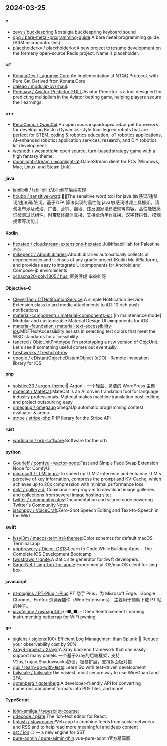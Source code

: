 ## 2024-03-25
#### c
* [zevv / bucklespring](https://github.com/zevv/bucklespring):Nostalgia bucklespring keyboard sound
* [cpq / bare-metal-programming-guide](https://github.com/cpq/bare-metal-programming-guide):A bare metal programming guide (ARM microcontrollers)
* [placeholderkv / placeholderkv](https://github.com/placeholderkv/placeholderkv):A new project to resume development on the formerly open-source Redis project. Name is placeholder.
#### c#
* [KonataDev / Lagrange.Core](https://github.com/KonataDev/Lagrange.Core):An Implementation of NTQQ Protocol, with Pure C#, Derived from Konata.Core
* [daleao / modular-overhaul](https://github.com/daleao/modular-overhaul):
* [Preeaaw / Aviator-Predictor-FULL](https://github.com/Preeaaw/Aviator-Predictor-FULL):Aviator Predictor is a tool designed for predicting multipliers in the Aviator betting game, helping players secure their earnings.
#### c++
* [PetoiCamp / OpenCat](https://github.com/PetoiCamp/OpenCat):An open source quadruped robot pet framework for developing Boston Dynamics-style four-legged robots that are perfect for STEM, coding & robotics education, IoT robotics applications, AI-enhanced robotics application services, research, and DIY robotics kit development.
* [wesnoth / wesnoth](https://github.com/wesnoth/wesnoth):An open source, turn-based strategy game with a high fantasy theme.
* [moonlight-stream / moonlight-qt](https://github.com/moonlight-stream/moonlight-qt):GameStream client for PCs (Windows, Mac, Linux, and Steam Link)
#### java
* [labilibili / labilibili](https://github.com/labilibili/labilibili):仿bilibili前后端实现
* [houbb / sensitive-word](https://github.com/houbb/sensitive-word):👮‍♂️The sensitive word tool for java.(敏感词/违禁词/违法词/脏词。基于 DFA 算法实现的高性能 java 敏感词过滤工具框架。请勿发布涉及政治、广告、营销、翻墙、违反国家法律法规等内容。高性能敏感词检测过滤组件，附带繁体简体互换，支持全角半角互换，汉字转拼音，模糊搜索等功能。)
#### Kotlin
* [hexated / cloudstream-extensions-hexated](https://github.com/hexated/cloudstream-extensions-hexated):Julidfisabilillah for Palestine 🇵🇸
* [mikepenz / AboutLibraries](https://github.com/mikepenz/AboutLibraries):AboutLibraries automatically collects all dependencies and licenses of any gradle project (Kotlin MultiPlatform), and provides easy to integrate UI components for Android and Compose-jb environments
* [xchacha20-poly1305 / husi](https://github.com/xchacha20-poly1305/husi):匪兕匪虎 率彼旷野
#### Objective-C
* [CleverTap / CTNotificationService](https://github.com/CleverTap/CTNotificationService):A simple Notification Service Extension class to add media attachments to iOS 10 rich push notifications
* [material-components / material-components-ios](https://github.com/material-components/material-components-ios):[In maintenance mode] Modular and customizable Material Design UI components for iOS
* [material-foundation / material-text-accessibility-ios](https://github.com/material-foundation/material-text-accessibility-ios):MDFTextAccessibility assists in selecting text colors that meet the W3C standards for accessibility.
* [tancred / ObjcUnitPrototype](https://github.com/tancred/ObjcUnitPrototype):I'm prototyping a new version of ObjcUnit. Let's see if something useful comes out eventually.
* [freshworks / freshchat-ios](https://github.com/freshworks/freshchat-ios):
* [google / eDistantObject](https://github.com/google/eDistantObject):eDistantObject (eDO) - Remote invocation library for iOS
#### php
* [solstice23 / argon-theme](https://github.com/solstice23/argon-theme):📖 Argon - 一个轻盈、简洁的 WordPress 主题
* [matecat / MateCat](https://github.com/matecat/MateCat):MateCat is an AI driven translation tool for language industry professionals. Matecat makes machine translation post-editing and project outsourcing easy.
* [omegaup / omegaup](https://github.com/omegaup/omegaup):omegaUp automatic programming contest evaluator & arena
* [stripe / stripe-php](https://github.com/stripe/stripe-php):PHP library for the Stripe API.
#### rust
* [worldcoin / orb-software](https://github.com/worldcoin/orb-software):Software for the orb
#### python
* [Gourieff / comfyui-reactor-node](https://github.com/Gourieff/comfyui-reactor-node):Fast and Simple Face Swap Extension Node for ComfyUI
* [microsoft / LLMLingua](https://github.com/microsoft/LLMLingua):To speed up LLMs' inference and enhance LLM's perceive of key information, compress the prompt and KV-Cache, which achieves up to 20x compression with minimal performance loss.
* [mikf / gallery-dl](https://github.com/mikf/gallery-dl):Command-line program to download image galleries and collections from several image hosting sites
* [twitter / communitynotes](https://github.com/twitter/communitynotes):Documentation and source code powering Twitter's Community Notes
* [jasonppy / VoiceCraft](https://github.com/jasonppy/VoiceCraft):Zero-Shot Speech Editing and Text-to-Speech in the Wild
#### swift
* [lysyi3m / macos-terminal-themes](https://github.com/lysyi3m/macos-terminal-themes):Color schemes for default macOS Terminal.app
* [appbrewery / Dicee-iOS13](https://github.com/appbrewery/Dicee-iOS13):Learn to Code While Building Apps - The Complete iOS Development Bootcamp
* [twostraws / Ignite](https://github.com/twostraws/Ignite):A static site generator for Swift developers.
* [SagerNet / sing-box-for-apple](https://github.com/SagerNet/sing-box-for-apple):Experimental iOS/macOS client for sing-box
#### javascript
* [pt-plugins / PT-Plugin-Plus](https://github.com/pt-plugins/PT-Plugin-Plus):PT 助手 Plus，为 Microsoft Edge、Google Chrome、Firefox 浏览器插件（Web Extensions），主要用于辅助下载 PT 站的种子。
* [jayofelony / pwnagotchi](https://github.com/jayofelony/pwnagotchi):(⌐■_■) - Deep Reinforcement Learning instrumenting bettercap for WiFi pwning.
#### go
* [siglens / siglens](https://github.com/siglens/siglens):100x Efficient Log Management than Splunk 🚀 Reduce your observability cost by 90%
* [XrayR-project / XrayR](https://github.com/XrayR-project/XrayR):A Xray backend framework that can easily support many panels. 一个基于Xray的后端框架，支持V2ay,Trojan,Shadowsocks协议，极易扩展，支持多面板对接
* [quii / learn-go-with-tests](https://github.com/quii/learn-go-with-tests):Learn Go with test-driven development
* [tailscale / tailscale](https://github.com/tailscale/tailscale):The easiest, most secure way to use WireGuard and 2FA.
* [gotenberg / gotenberg](https://github.com/gotenberg/gotenberg):A developer-friendly API for converting numerous document formats into PDF files, and more!
#### TypeScript
* [john-smilga / typescript-course](https://github.com/john-smilga/typescript-course):
* [udecode / plate](https://github.com/udecode/plate):The rich-text editor for React.
* [hplush / slowreader](https://github.com/hplush/slowreader):Web app to combine feeds from social networks and RSS and to help read more meaningful and deep content
* [sst / ion](https://github.com/sst/ion):❍ — a new engine for SST
* [pure-admin / pure-admin-thin](https://github.com/pure-admin/pure-admin-thin):vue-pure-admin官方精简版
